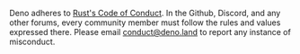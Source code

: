 Deno adheres to
[Rust's Code of Conduct](https://www.rust-lang.org/policies/code-of-conduct). In
the Github, Discord, and any other forums, every community member must follow
the rules and values expressed there. Please email conduct@deno.land to report
any instance of misconduct.
